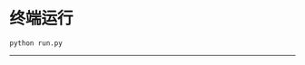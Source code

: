 # 终端运行

```shell
python run.py
```
*************************************************************************************************************************************************************************************************************************************************************************************************************************************************************************************************************************************************************************************************************************************************************************************************************************************************************